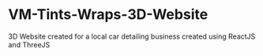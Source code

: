 # VM-Tints-Wraps-3D-Website
3D Website created for a local car detailing business created using ReactJS and ThreeJS
